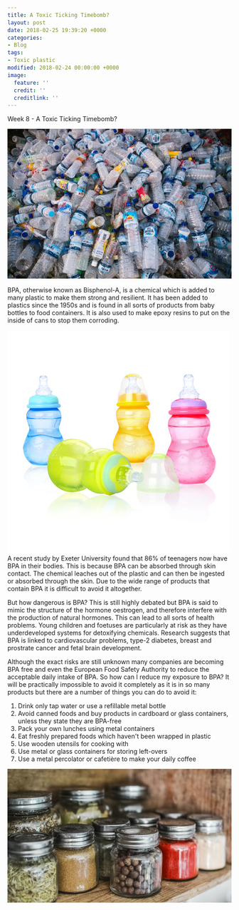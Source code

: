 ```yaml
---
title: A Toxic Ticking Timebomb?
layout: post
date: 2018-02-25 19:39:20 +0000
categories:
- Blog
tags:
- Toxic plastic
modified: 2018-02-24 00:00:00 +0000
image:
  feature: ''
  credit: ''
  creditlink: ''
---
```

Week 8 - A Toxic Ticking Timebomb?

![](/uploads/2018/02/25/downloadfile.jpg "Plastic bottles")

BPA, otherwise known as Bisphenol-A, is a chemical which is added to many plastic to make them strong and resilient. It has been added to plastics since the 1950s and is found in all sorts of products from baby bottles to food containers. It is also used to make epoxy resins to put on the inside of cans to stop them corroding.

![](/uploads/2018/02/25/2423199243_647afcfa1e.jpg "Baby Bottles")A recent study by Exeter University found that 86% of teenagers now have BPA in their bodies. This is because BPA can be absorbed through skin contact. The chemical leaches out of the plastic and can then be ingested or absorbed through the skin. Due to the wide range of products that contain BPA it is difficult to avoid it altogether.

But how dangerous is BPA? This is still highly debated but BPA is said to mimic the structure of the hormone oestrogen, and therefore interfere with the production of natural hormones. This can lead to all sorts of health problems. Young children and foetuses are particularly at risk as they have underdeveloped systems for detoxifying chemicals.  Research suggests that BPA is linked to cardiovascular problems, type-2 diabetes, breast and prostrate cancer and fetal brain development.

Although the exact risks are still unknown many companies are becoming BPA free and even the European Food Safety Authority to reduce the acceptable daily intake of BPA. So how can I reduce my exposure to BPA? It will be practically impossible to avoid it completely as it is in so many products but there are a number of things you can do to avoid it:

1. Drink only tap water or use a refillable metal bottle
2. Avoid canned foods and buy products in cardboard or glass containers, unless they state they are BPA-free
3. Pack your own lunches using metal containers
4. Eat freshly prepared foods which haven't been wrapped in plastic
5. Use wooden utensils for cooking with
6. Use metal or glass containers for storing left-overs
7. Use a metal percolator or cafetière to make your daily coffee

![](/uploads/2018/02/25/glassjars.jpg "Glass Jars")
